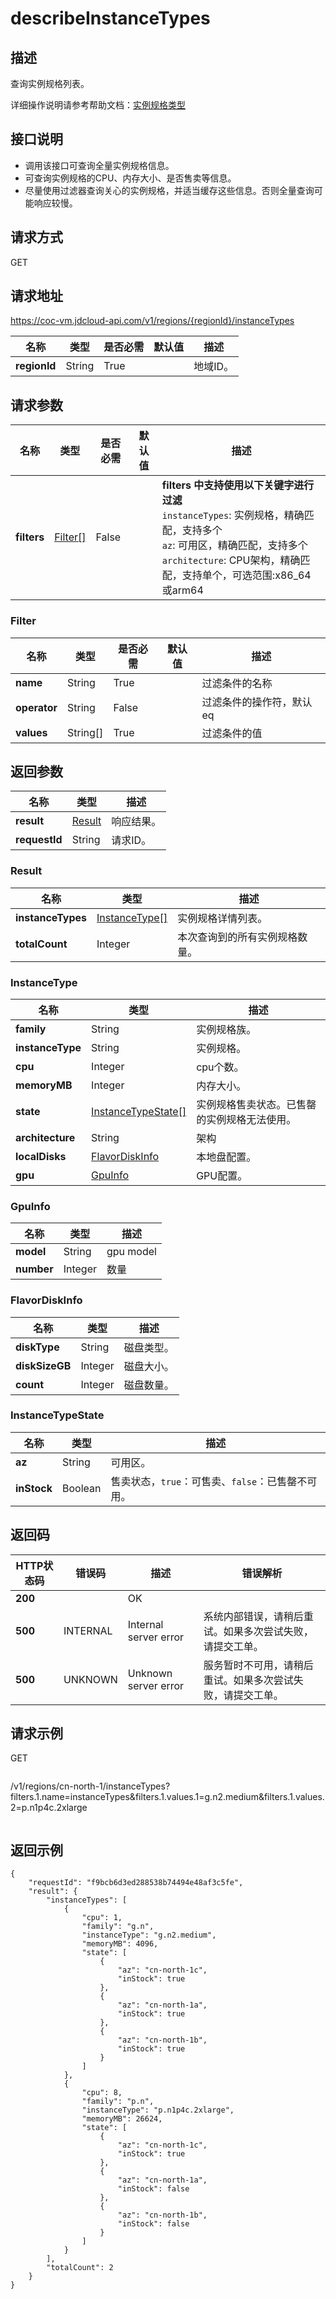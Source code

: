 # describeInstanceTypes


## 描述

查询实例规格列表。

详细操作说明请参考帮助文档：[实例规格类型](https://docs.jdcloud.com/cn/virtual-machines/instance-type-family)

## 接口说明
- 调用该接口可查询全量实例规格信息。
- 可查询实例规格的CPU、内存大小、是否售卖等信息。
- 尽量使用过滤器查询关心的实例规格，并适当缓存这些信息。否则全量查询可能响应较慢。


## 请求方式
GET

## 请求地址
https://coc-vm.jdcloud-api.com/v1/regions/{regionId}/instanceTypes

|名称|类型|是否必需|默认值|描述|
|---|---|---|---|---|
|**regionId**|String|True| |地域ID。|

## 请求参数
|名称|类型|是否必需|默认值|描述|
|---|---|---|---|---|
|**filters**|[Filter[]](#filter)|False| |<b>filters 中支持使用以下关键字进行过滤</b><br>`instanceTypes`: 实例规格，精确匹配，支持多个<br>`az`: 可用区，精确匹配，支持多个<br>`architecture`: CPU架构，精确匹配，支持单个，可选范围:x86_64或arm64<br>|

### <div id="Filter">Filter</div>
|名称|类型|是否必需|默认值|描述|
|---|---|---|---|---|
|**name**|String|True| |过滤条件的名称|
|**operator**|String|False| |过滤条件的操作符，默认eq|
|**values**|String[]|True| |过滤条件的值|

## 返回参数
|名称|类型|描述|
|---|---|---|
|**result**|[Result](#result)|响应结果。|
|**requestId**|String|请求ID。|

### <div id="Result">Result</div>
|名称|类型|描述|
|---|---|---|
|**instanceTypes**|[InstanceType[]](#instancetype)|实例规格详情列表。|
|**totalCount**|Integer|本次查询到的所有实例规格数量。|
### <div id="InstanceType">InstanceType</div>
|名称|类型|描述|
|---|---|---|
|**family**|String|实例规格族。|
|**instanceType**|String|实例规格。|
|**cpu**|Integer|cpu个数。|
|**memoryMB**|Integer|内存大小。|
|**state**|[InstanceTypeState[]](#instancetypestate)|实例规格售卖状态。已售罄的实例规格无法使用。|
|**architecture**|String|架构|
|**localDisks**|[FlavorDiskInfo](#flavordiskinfo)|本地盘配置。|
|**gpu**|[GpuInfo](#gpuinfo)|GPU配置。|
### <div id="GpuInfo">GpuInfo</div>
|名称|类型|描述|
|---|---|---|
|**model**|String|gpu model<br>|
|**number**|Integer|数量|
### <div id="FlavorDiskInfo">FlavorDiskInfo</div>
|名称|类型|描述|
|---|---|---|
|**diskType**|String|磁盘类型。<br>|
|**diskSizeGB**|Integer|磁盘大小。<br>|
|**count**|Integer|磁盘数量。|
### <div id="InstanceTypeState">InstanceTypeState</div>
|名称|类型|描述|
|---|---|---|
|**az**|String|可用区。|
|**inStock**|Boolean|售卖状态，`true`：可售卖、`false`：已售罄不可用。|

## 返回码
|HTTP状态码|错误码|描述|错误解析|
|---|---|---|---|
|**200**||OK||
|**500**|INTERNAL|Internal server error|系统内部错误，请稍后重试。如果多次尝试失败，请提交工单。|
|**500**|UNKNOWN|Unknown server error|服务暂时不可用，请稍后重试。如果多次尝试失败，请提交工单。|

## 请求示例
GET
```
```
/v1/regions/cn-north-1/instanceTypes?filters.1.name=instanceTypes&filters.1.values.1=g.n2.medium&filters.1.values.2=p.n1p4c.2xlarge
```

```

## 返回示例
```
{
    "requestId": "f9bcb6d3ed288538b74494e48af3c5fe", 
    "result": {
        "instanceTypes": [
            {
                "cpu": 1, 
                "family": "g.n", 
                "instanceType": "g.n2.medium", 
                "memoryMB": 4096, 
                "state": [
                    {
                        "az": "cn-north-1c", 
                        "inStock": true
                    }, 
                    {
                        "az": "cn-north-1a", 
                        "inStock": true
                    }, 
                    {
                        "az": "cn-north-1b", 
                        "inStock": true
                    }
                ]
            }, 
            {
                "cpu": 8, 
                "family": "p.n", 
                "instanceType": "p.n1p4c.2xlarge", 
                "memoryMB": 26624, 
                "state": [
                    {
                        "az": "cn-north-1c", 
                        "inStock": true
                    }, 
                    {
                        "az": "cn-north-1a", 
                        "inStock": false
                    }, 
                    {
                        "az": "cn-north-1b", 
                        "inStock": false
                    }
                ]
            }
        ], 
        "totalCount": 2
    }
}
```
